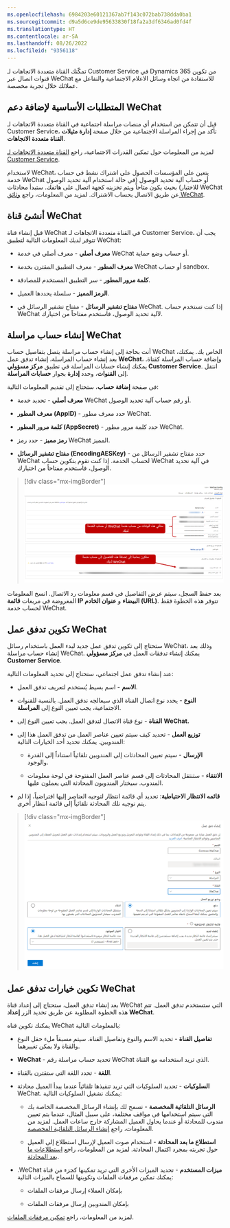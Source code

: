 ```yaml
---
ms.openlocfilehash: 6984203e60121367ab7f143c072bab738dda0ba1
ms.sourcegitcommit: d9a5d6ce9de95633830f18fa2a3df6346ad0fd4f
ms.translationtype: HT
ms.contentlocale: ar-SA
ms.lasthandoff: 08/26/2022
ms.locfileid: "9356118"
---
```

تمكّنك القناة متعددة الاتجاهات لـ Customer Service في Dynamics 365 من تكوين قنوات اتصال عبر WeChat للاستفادة من اتجاه وسائل الاعلام الاجتماعية والتفاعل مع عملائك خلال تجربة مخصصة.

## <a name="prerequisites-for-adding-wechat-support"></a>المتطلبات الأساسية لإضافة دعم WeChat

قبل أن تتمكن من استخدام أي منصات مراسلة اجتماعية في القناة متعددة الاتجاهات لـ Customer Service، تأكد من إجراء المراسلة الاجتماعية من خلال صفحة **إدارة مثيلات القناة متعددة الاتجاهات**.

لمزيد من المعلومات حول تمكين القدرات الاجتماعية، راجع [القناة متعددة الاتجاهات لـ Customer Service](/dynamics365/omnichannel/administrator/omnichannel-provision-license#provision-omnichannel-for-customer-service-application/?azure-portal=true).

لاستخدام WeChat، يتعين على المؤسسات الحصول على اشتراك نشط في حساب خدمة WeChat أو حساب آلية تحديد الوصول (في حالة استخدام آلية تحديد الوصول للاختبار) بحيث يكون متاحاً ويتم تخزينه كجهة اتصال على هاتفك. ستبدأ محادثات WeChat عن طريق الاتصال بحساب الاشتراك. لمزيد من المعلومات، راجع [وثائق WeChat](/dynamics365/omnichannel/administrator/configure-wechat-channel/?azure-portal=true).

## <a name="create-a-wechat-channel"></a>أنشئ قناة WeChat

قبل إنشاء قناة WeChat في القناة متعددة الاتجاهات لـ Customer Service، يجب أن تتوفر لديك المعلومات التالية لتطبيق WeChat:

- **معرف أصلي** - معرف أصلي في خدمة WeChat أو حساب وضع حماية.

- **معرف المطور** - معرف التطبيق المقترن بخدمة WeChat أو حساب sandbox.

- **كلمة مرور المطور** - سر التطبيق المستخدم للمصادقة.

- **الرمز المميز** - سلسلة يحددها العميل.

- **مفتاح تشفير الرسائل** - مفتاح تشفير الرسائل في WeChat. إذا كنت تستخدم حساب WeChat لآلية تحديد الوصول، فاستخدم مفتاحاً من اختيارك.

## <a name="create-a-wechat-messaging-account"></a>إنشاء حساب مراسلة WeChat

أنت بحاجة إلى إنشاء حساب مراسلة يتصل بتفاصيل حساب WeChat الخاص بك. يمكنك، بعد إنشاء حساب المراسلة، إنشاء تدفق عمل **WeChat**، وإضافة حساب المراسلة كقناة. يمكنك إنشاء حسابات المراسلة في تطبيق **مركز مسؤولي Customer Service**. انتقل إلى **القنوات**، وحدد **إدارة** بجوار **حسابات المراسلة**. 
 
في صفحة **إضافة حساب**، ستحتاج إلى تقديم المعلومات التالية:

- **معرف أصلي** - تحديد خدمة WeChat أو رقم حساب آلية تحديد الوصول.

- **معرف المطور (AppID)** - حدد معرف مطور WeChat.

- **كلمة مرور المطور (AppSecret)** - حدد كلمة مرور مطور WeChat.

- **رمز مميز** - حدد رمز WeChat المميز.

- **مفتاح تشفير الرسائل (EncodingAESKey)** - حدد مفتاح تشفير الرسائل من WeChat لحساب الخدمة. إذا كنت تقوم بتكوين حساب WeChat في آلية تحديد الوصول، فاستخدم مفتاحاً من اختيارك.

> [!div class="mx-imgBorder"]
> [![تتوفر بيانات تفاصيل الحساب من حساب خدمة WeChat لديك. ويجب إضافة قائمة IP البيضاء إلى حساب خدمة WeChat لديك.](../media/6-1.png)](../media/6-1.png#lightbox)

بعد حفظ السجل، سيتم عرض التفاصيل في قسم معلومات رد الاتصال. انسخ المعلومات المعروضة في مربعات **قائمة IP البيضاء** و **عنوان الخادم (URL)**. تتوفر هذه الخطوة فقط لحساب خدمة WeChat.

## <a name="configure-wechat-workstream"></a>تكوين تدفق عمل WeChat

ستحتاج إلى تكوين تدفق عمل جديد لبدء العمل باستخدام رسائل WeChat، وذلك بعد إنشاء حساب مراسلة WeChat. يمكنك إنشاء تدفقات العمل في **مركز مسؤولي Customer Service**. 
  
عند إنشاء تدفق عمل اجتماعي، ستحتاج إلى تحديد المعلومات التالية: 

- **الاسم** - اسم بسيط يُستخدم لتعريف تدفق العمل.

- **النوع** - يحدد نوع اتصال القناة الذي سيعالجه تدفق العمل.  بالنسبة للقنوات الاجتماعية، يجب تعيين النوع إلى **المراسلة**.
  
- **القناة** - نوع قناة الاتصال لتدفق العمل. يجب تعيين النوع إلى **WeChat.**

- **توزيع العمل** - تحديد كيف سيتم تعيين عناصر العمل من تدفق العمل هذا إلى المندوبين. يمكنك تحديد أحد الخيارات التالية:

    - **الإرسال** - سيتم تعيين المحادثات إلى المندوبين تلقائياً استناداً إلى القدرة والوجود.  

    - **الانتقاء** - ستنتقل المحادثات إلى قسم عناصر العمل المفتوحة في لوحة معلومات المندوب.  سيختار المندوبون المحادثة التي يعملون عليها.  

- **قائمه الانتظار الاحتياطية**: تحديد أي قائمة انتظار لتوجيه العناصر إليها افتراضياً، إذا لم يتم توجيه تلك المحادثة تلقائياً إلى قائمة انتظار أخرى.  
 
> [!div class="mx-imgBorder"]
> [![لقطة شاشة لصفحة إنشاء تدفق عمل لتدفق عمل حساب WeChat جديد.](../media/6-we-chat-workstream.png)](../media/6-we-chat-workstream.png#lightbox)

## <a name="configure-wechat-workstream-options"></a>تكوين خيارات تدفق عمل WeChat

بعد إنشاء تدفق العمل، ستحتاج إلى إعداد قناة WeChat التي ستستخدم تدفق العمل. تتم هذه الخطوة المطلوبة عن طريق تحديد الزر **إعداد WeChat**.
  
يمكنك تكوين قناه WeChat بالمعلومات التالية:

- **تفاصيل القناة** - تحديد الاسم والنوع وتفاصيل القناة. سيتم مسبقاً ملء حقل النوع والقناة ولا يمكن تغييرهما.

- **WeChat** - تحديد حساب مراسلة رقم WeChat الذي تريد استخدامه مع القناة. 

- **اللغة** - تحدد اللغة التي ستقترن بالقناة.  

- **السلوكيات** - تحديد السلوكيات التي تريد تنفيذها تلقائياً عندما يبدأ العميل محادثة WeChat. يمكنك تشغيل السلوكيات التالية:

    - **الرسائل التلقائية المخصصة‬‏‫** - تسمح لك بإنشاء الرسائل المخصصة الخاصة بك التي سيتم استخدامها في مواقف مختلفة، ‬‏‫على سبيل المثال، عندما يتم تعيين مندوب للمحادثة أو عندما يحاول العميل المشاركة خارج ساعات العمل.‬ لمزيد من المعلومات، راجع [إنشاء الرسائل التلقائية المخصصة](/dynamics365/customer-service/configure-automated-message?tabs=customerserviceadmincenter).
    
    - **استطلاع ما بعد المحادثة** - استخدام صوت العميل لإرسال استطلاع إلى العميل حول تجربته بمجرد اكتمال المحادثة. لمزيد من المعلومات، راجع [استطلاعات ما بعد المحادثة](/dynamics365/customer-service/configure-post-conversation-survey?tabs=customerserviceadmincenter).
    
- **ميزات المستخدم‬‏‫** - تحديد الميزات الأخرى التي تريد تمكينها كجزء من قناة WeChat.‬ يمكنك تمكين مرفقات الملفات وتكوينها للسماح بالميزات التالية:
    
    - بإمكان العملاء إرسال مرفقات الملفات
    
    - بإمكان المندوبين إرسال مرفقات الملفات

لمزيد من المعلومات، راجع [تمكين مرفقات الملفات](/dynamics365/customer-service/enable-file-attachments).